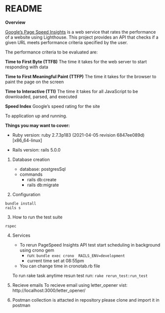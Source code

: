 # README


**Overview**

[Google’s Page Speed Insights](https://developers.google.com/speed/docs/insights/v5/get-started "Google’s Page Speed Insights") is a web service that rates the performance of a website using Lighthouse. This project provides an API that checks if a given URL meets performance criteria specified by the user. 

The performance criteria to be evaluated are:

**Time to First Byte (TTFB)**
The time it takes for the web server to start responding with data

**Time to First Meaningful Paint (TTFP)**
The time it takes for the browser to paint the page on the screen

**Time to Interactive (TTI)**
The time it takes for all JavaScript to be downloaded, parsed, and executed

**Speed Index**
Google’s speed rating for the site

To application up and running.

**Things you may want to cover:**
* Ruby version: ruby 2.7.3p183 (2021-04-05 revision 6847ee089d) [x86_64-linux]

* Rails version: rails  5.0.0

1. Database creation
   *	database: postgresSql
   *	commands
		*	rails db:create
		* rails db:migrate

2. Configuration
 ```
bundle install 
rails s
```

3. How to run the test suite
``` 
rspec 
```

4. Services
	* To rerun PageSpeed Insights API test start scheduling in background using crono gem  
	 	* run: ```bundle exec crono  RAILS_ENV=development```
	 	* current time set at 08:55pm 
	* You can change time in cronotab.rb file


	To run rake task anytime resun test
	  run: ```rake rerun_test:run_test```

 

5. Recieve emails
	To recieve email using letter_opener 
	  vist: http://localhost:3000/letter_opener/
	  
6. Postman collection is attacted in repository please clone and import it in postman 
